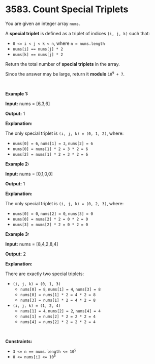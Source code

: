 # 3583. Count Special Triplets 

<p>You are given an integer array <code>nums</code>.</p>

<p>A <strong>special triplet</strong> is defined as a triplet of indices <code>(i, j, k)</code> such that:</p>

<ul>
	<li><code>0 &lt;= i &lt; j &lt; k &lt; n</code>, where <code>n = nums.length</code></li>
	<li><code>nums[i] == nums[j] * 2</code></li>
	<li><code>nums[k] == nums[j] * 2</code></li>
</ul>

<p>Return the total number of <strong>special triplets</strong> in the array.</p>

<p>Since the answer may be large, return it <strong>modulo</strong> <code>10<sup>9</sup> + 7</code>.</p>

<p>&nbsp;</p>
<p><strong class="example">Example 1:</strong></p>

<div class="example-block">
<p><strong>Input:</strong> <span class="example-io">nums = [6,3,6]</span></p>

<p><strong>Output:</strong> <span class="example-io">1</span></p>

<p><strong>Explanation:</strong></p>

<p>The only special triplet is <code>(i, j, k) = (0, 1, 2)</code>, where:</p>

<ul>
	<li><code>nums[0] = 6</code>, <code>nums[1] = 3</code>, <code>nums[2] = 6</code></li>
	<li><code>nums[0] = nums[1] * 2 = 3 * 2 = 6</code></li>
	<li><code>nums[2] = nums[1] * 2 = 3 * 2 = 6</code></li>
</ul>
</div>

<p><strong class="example">Example 2:</strong></p>

<div class="example-block">
<p><strong>Input:</strong> <span class="example-io">nums = [0,1,0,0]</span></p>

<p><strong>Output:</strong> <span class="example-io">1</span></p>

<p><strong>Explanation:</strong></p>

<p>The only special triplet is <code>(i, j, k) = (0, 2, 3)</code>, where:</p>

<ul>
	<li><code>nums[0] = 0</code>, <code>nums[2] = 0</code>, <code>nums[3] = 0</code></li>
	<li><code>nums[0] = nums[2] * 2 = 0 * 2 = 0</code></li>
	<li><code>nums[3] = nums[2] * 2 = 0 * 2 = 0</code></li>
</ul>
</div>

<p><strong class="example">Example 3:</strong></p>

<div class="example-block">
<p><strong>Input:</strong> <span class="example-io">nums = [8,4,2,8,4]</span></p>

<p><strong>Output:</strong> <span class="example-io">2</span></p>

<p><strong>Explanation:</strong></p>

<p>There are exactly two special triplets:</p>

<ul>
	<li><code>(i, j, k) = (0, 1, 3)</code>
	<ul>
		<li><code>nums[0] = 8</code>, <code>nums[1] = 4</code>, <code>nums[3] = 8</code></li>
		<li><code>nums[0] = nums[1] * 2 = 4 * 2 = 8</code></li>
		<li><code>nums[3] = nums[1] * 2 = 4 * 2 = 8</code></li>
	</ul>
	</li>
	<li><code>(i, j, k) = (1, 2, 4)</code>
	<ul>
		<li><code>nums[1] = 4</code>, <code>nums[2] = 2</code>, <code>nums[4] = 4</code></li>
		<li><code>nums[1] = nums[2] * 2 = 2 * 2 = 4</code></li>
		<li><code>nums[4] = nums[2] * 2 = 2 * 2 = 4</code></li>
	</ul>
	</li>
</ul>
</div>

<p>&nbsp;</p>
<p><strong>Constraints:</strong></p>

<ul>
	<li><code>3 &lt;= n == nums.length &lt;= 10<sup>5</sup></code></li>
	<li><code>0 &lt;= nums[i] &lt;= 10<sup>5</sup></code></li>
</ul>
